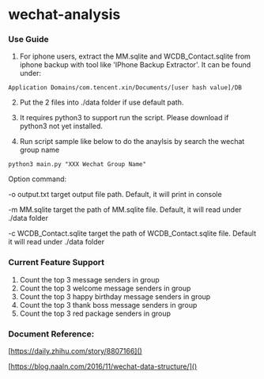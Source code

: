 # wechat-analysis

### Use Guide
1.	For iphone users, extract the MM.sqlite and WCDB_Contact.sqlite from iphone backup with tool like 'IPhone Backup Extractor'. It can be found under:

`Application Domains/com.tencent.xin/Documents/[user hash value]/DB`

2. Put the 2 files into ./data folder if use default path.

3. It requires python3 to support run the script. Please download if python3 not yet installed.

4. Run script sample like below to do the anaylsis by search the wechat group name

`python3 main.py "XXX Wechat Group Name"`

Option command:

-o output.txt target output file path. Default, it will print in console

-m MM.sqlite target the path of MM.sqlite file. Default, it will read under ./data folder

-c WCDB_Contact.sqlite target the path of WCDB_Contact.sqlite file. Default it will read under ./data folder

### Current Feature Support
1.	Count the top 3 message senders in group
2. Count the top 3 welcome message senders in group
3. Count the top 3 happy birthday message senders in group
4. Count the top 3 thank boss message senders in group
5. Count the top 3 red package senders in group

### Document Reference:

[https://daily.zhihu.com/story/8807166]()

[https://blog.naaln.com/2016/11/wechat-data-structure/]()
